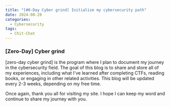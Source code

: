 ```yaml
---
title: "[#0-Day Cyber grind] Initialize my cybersecurity path"
date: 2024-08-28
categories:
  - Cybersecurity
tags:
  - Chit-Chat
---
```


### [Zero-Day] Cyber grind


[zero-day cyber grind] is the program where I plan to document my journey in the cybersecurity field. The goal of this blog is to share and store all of my experiences, including what I've learned after completing CTFs, reading books, or engaging in other related activities. This blog will be updated every 2-3 weeks, depending on my free time.

Once again, thank you all for visiting my site. I hope I can keep my word and continue to share my journey with you.